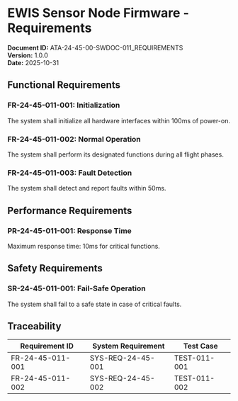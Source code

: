 # EWIS Sensor Node Firmware - Requirements

**Document ID:** ATA-24-45-00-SWDOC-011_REQUIREMENTS  
**Version:** 1.0.0  
**Date:** 2025-10-31

## Functional Requirements

### FR-24-45-011-001: Initialization
The system shall initialize all hardware interfaces within 100ms of power-on.

### FR-24-45-011-002: Normal Operation
The system shall perform its designated functions during all flight phases.

### FR-24-45-011-003: Fault Detection
The system shall detect and report faults within 50ms.

## Performance Requirements

### PR-24-45-011-001: Response Time
Maximum response time: 10ms for critical functions.

## Safety Requirements

### SR-24-45-011-001: Fail-Safe Operation
The system shall fail to a safe state in case of critical faults.

## Traceability

| Requirement ID | System Requirement | Test Case |
|----------------|-------------------|-----------|
| FR-24-45-011-001 | SYS-REQ-24-45-001 | TEST-011-001 |
| FR-24-45-011-002 | SYS-REQ-24-45-002 | TEST-011-002 |
